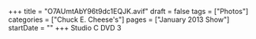 +++
title = "O7AUmtAbY96t9dc1EQJK.avif"
draft = false
tags = ["Photos"]
categories = ["Chuck E. Cheese's"]
pages = ["January 2013 Show"]
startDate = ""
+++
Studio C DVD 3

